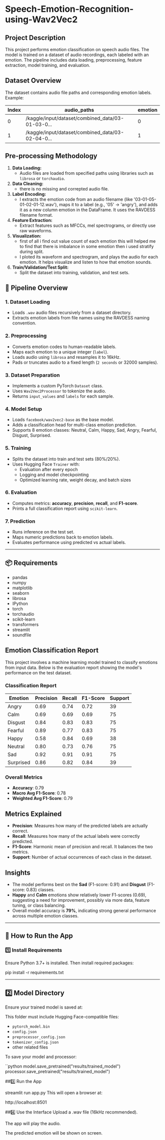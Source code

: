 # Speech-Emotion-Recognition-using-Wav2Vec2

## Project Description

This project performs emotion classification on speech audio files. The model is trained on a dataset of audio recordings, each labeled with an emotion. The pipeline includes data loading, preprocessing, feature extraction, model training, and evaluation.

## Dataset Overview

The dataset contains audio file paths and corresponding emotion labels. Example:

| Index | audio_paths                                                | emotion |
|-------|------------------------------------------------------------|---------|
| 0     | /kaggle/input/dataset/combined_data/03-01-03-0...          | 0       |
| 1     | /kaggle/input/dataset/combined_data/03-02-04-0...          | 1       |

## Pre-processing Methodology
1. **Data Loading:**  
   - Audio files are loaded from specified paths using libraries such as `librosa` or `torchaudio`.
2. **Data Cleaning:**  
   - there is no missing and correpted audio file.
2. **Label Encoding:**  
   - I extracts the emotion code from an audio filename (like '03-01-05-01-02-01-12.wav'), maps it to a label (e.g., '05' → 'angry'), and adds it as a new column emotion in the DataFrame. It uses the RAVDESS filename format.
3. **Feature Extraction:**  
   - Extract features such as MFCCs, mel spectrograms, or directly use raw waveforms.
4. **Visualization:**  
   - first of all i find out value count of each emotion this will helped me to find that there is imbalance in some emotion then i used stratify during split.
   - I ploted its waveform and spectrogram, and plays the audio for each emotion. It helps visualize and listen to how that emotion sounds.
5. **Train/Validation/Test Split:**  
   - Split the dataset into training, validation, and test sets.

## 🧪 Pipeline Overview

### 1. Dataset Loading
- Loads `.wav` audio files recursively from a dataset directory.
- Extracts emotion labels from file names using the RAVDESS naming convention.

### 2. Preprocessing
- Converts emotion codes to human-readable labels.
- Maps each emotion to a unique integer (`label`).
- Loads audio using `librosa` and resamples it to 16kHz.
- Pads or truncates audio to a fixed length (`2 seconds` or 32000 samples).

### 3. Dataset Preparation
- Implements a custom PyTorch `Dataset` class.
- Uses `Wav2Vec2Processor` to tokenize the audio.
- Returns `input_values` and `labels` for each sample.

### 4. Model Setup
- Loads `facebook/wav2vec2-base` as the base model.
- Adds a classification head for multi-class emotion prediction.
- Supports 8 emotion classes: Neutral, Calm, Happy, Sad, Angry, Fearful, Disgust, Surprised.

### 5. Training
- Splits the dataset into train and test sets (80%/20%).
- Uses Hugging Face `Trainer` with:
  - Evaluation after every epoch
  - Logging and model checkpointing
  - Optimized learning rate, weight decay, and batch sizes

### 6. Evaluation
- Computes metrics: **accuracy**, **precision**, **recall**, and **F1-score**.
- Prints a full classification report using `scikit-learn`.

### 7. Prediction
- Runs inference on the test set.
- Maps numeric predictions back to emotion labels.
- Evaluates performance using predicted vs actual labels.

---

## 📦 Requirements
  - pandas
  - numpy
  - matplotlib
  - seaborn
  - librosa
  - IPython
  - torch
  - torchaudio
  - scikit-learn
  - transformers
  - streamlit
  - soundfile


## Emotion Classification Report

This project involves a machine learning model trained to classify emotions from input data. Below is the evaluation report showing the model's performance on the test dataset.

### Classification Report

| Emotion   | Precision | Recall | F1-Score | Support |
|-----------|-----------|--------|----------|---------|
| Angry     | 0.69      | 0.74   | 0.72     | 39      |
| Calm      | 0.69      | 0.69   | 0.69     | 75      |
| Disgust   | 0.84      | 0.83   | 0.83     | 75      |
| Fearful   | 0.89      | 0.77   | 0.83     | 75      |
| Happy     | 0.58      | 0.84   | 0.69     | 38      |
| Neutral   | 0.80      | 0.73   | 0.76     | 75      |
| Sad       | 0.92      | 0.91   | 0.91     | 75      |
| Surprised | 0.86      | 0.82   | 0.84     | 39      |

### Overall Metrics

- **Accuracy**: 0.79  
- **Macro Avg F1-Score**: 0.78  
- **Weighted Avg F1-Score**: 0.79  

## Metrics Explained

- **Precision**: Measures how many of the predicted labels are actually correct.
- **Recall**: Measures how many of the actual labels were correctly predicted.
- **F1-Score**: Harmonic mean of precision and recall. It balances the two metrics.
- **Support**: Number of actual occurrences of each class in the dataset.

## Insights

- The model performs best on the **Sad** (F1-score: 0.91) and **Disgust** (F1-score: 0.83) classes.
- **Happy** and **Calm** emotions show relatively lower F1-scores (0.69), suggesting a need for improvement, possibly via more data, feature tuning, or class balancing.
- Overall model accuracy is **79%**, indicating strong general performance across multiple emotion classes.

---
## 🚀 How to Run the App

### 1️⃣ Install Requirements

Ensure Python 3.7+ is installed. Then install required packages:

pip install -r requirements.txt

---

## 2️⃣ Model Directory

Ensure your trained model is saved at:

This folder must include Hugging Face-compatible files:

- `pytorch_model.bin`
- `config.json`
- `preprocessor_config.json`
- `tokenizer_config.json`
- other related files

To save your model and processor:


``python
model.save_pretrained("results/trained_model")
processor.save_pretrained("results/trained_model")

##3️⃣ Run the App

streamlit run app.py
This will open a browser at:

http://localhost:8501

##4️⃣ Use the Interface
Upload a .wav file (16kHz recommended).

The app will play the audio.

The predicted emotion will be shown on screen.

